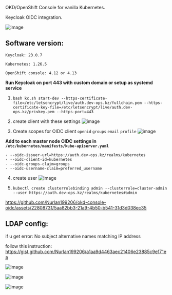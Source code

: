 OKD/OpenShift Console for vanilla Kubernetes. 

Keycloak OIDC integration.

![image](https://github.com/Nurlan199206/okd-console-oidc/assets/22808731/36659ccb-eda7-44d0-96f3-fad5634a00cd)


## Software version:

```Keycloak: 23.0.7```


```Kubernetes: 1.26.5```


```OpenShift console: 4.12 or 4.13```



**Run Keycloak on port 443 with custom domain or setup as systemd service**

1) ```bash kc.sh start-dev --https-certificate-file=/etc/letsencrypt/live/auth.dev-ops.kz/fullchain.pem --https-certificate-key-file=/etc/letsencrypt/live/auth.dev-ops.kz/privkey.pem --https-port=443```

2) create client with these settings
![image](https://github.com/Nurlan199206/okd-console-oidc/assets/22808731/feaf845d-48d7-4f23-a9d6-368754c7e123)


3) Create scopes for OIDC client ```openid``` ```groups``` ```email``` ```profile```
![image](https://github.com/Nurlan199206/okd-console-oidc/assets/22808731/2f75b7e0-c825-4ed8-87f3-466910642167)





**Add to each master node OIDC settings in ```/etc/kubernetes/manifests/kube-apiserver.yaml```**
```
- --oidc-issuer-url=https://auth.dev-ops.kz/realms/kubernetes
- --oidc-client-id=kubernetes
- --oidc-groups-claim=groups
- --oidc-username-claim=preferred_username
```

4) create user 
![image](https://github.com/Nurlan199206/okd-console-oidc/assets/22808731/83ffa46a-83a7-4e65-8c0c-6c03a21ab96c)


5) ```kubectl create clusterrolebinding admin --clusterrole=cluster-admin --user https://auth.dev-ops.kz/realms/kubernetes#admin```
 

https://github.com/Nurlan199206/okd-console-oidc/assets/22808731/5aa82bb3-21a9-4b50-b541-31d3d038ec35


## LDAP config:

if u get error: No subject alternative names matching IP address

follow this instruction: https://gist.github.com/Nurlan199206/a1aa9d4463aec21406e23885c9e171ea


![image](https://github.com/Nurlan199206/okd-console-oidc/assets/22808731/0f0996a6-2e4b-4fd1-a659-b8ff86d9c5ad)


![image](https://github.com/Nurlan199206/okd-console-oidc/assets/22808731/6727d351-5115-4335-8acc-6d9da897b8b6)


![image](https://github.com/Nurlan199206/okd-console-oidc/assets/22808731/5749b431-1742-4dd1-b54d-e3eaac7ae1e2)

